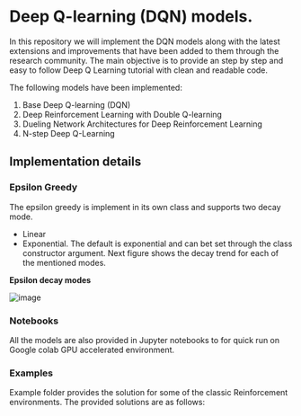 # Deep Q-learning (DQN) models.
In this repository we will implement the DQN models along with the latest extensions and improvements 
that have been added to them through the research community. 
The main objective is to provide an step by step and easy to follow Deep Q Learning tutorial with clean and readable code.

The following models have been implemented: 
1. Base Deep Q-learning (DQN)
2. Deep Reinforcement Learning with Double Q-learning 
3. Dueling Network Architectures for Deep Reinforcement Learning 
4. N-step Deep Q-Learning

## Implementation details
### Epsilon Greedy
The epsilon greedy is implement in its own class and supports two decay mode.
- Linear
- Exponential. 
The default is exponential and can bet set through the class constructor argument. Next figure shows the decay trend for each of the mentioned modes.

**Epsilon decay modes**

![image](https://user-images.githubusercontent.com/32692718/78941409-dd8cab00-7a74-11ea-978d-f348d1956bac.png)


### Notebooks
All the models are also provided in Jupyter notebooks to for quick run on Google colab GPU accelerated environment.


### Examples

Example folder provides the solution for some of the classic Reinforcement environments.
The provided solutions are as follows:
